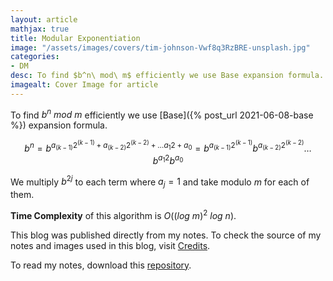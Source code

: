 ```yaml
---
layout: article
mathjax: true
title: Modular Exponentiation
image: "/assets/images/covers/tim-johnson-Vwf8q3RzBRE-unsplash.jpg"
categories:
- DM
desc: To find $b^n\ mod\ m$ efficiently we use Base expansion formula. 
imagealt: Cover Image for article
---
```


To find $b^n\ mod\ m$ efficiently we use [Base]({% post_url 2021-06-08-base %}) expansion formula.

































































































































































































































































































































































































$$b^n = b^{a_{(k-1)}2^{(k-1)} + a_{(k-2)}2^{(k-2)} + \dots a_{1}2 + a_0} = b^{a_{(k-1)}2^{(k-1)}} b^{a_{(k-2)}2^{(k-2)}} \dots b^{a_1 2} b^{a_0}$$

































































































































































































































































































































































































We multiply $b^{2j}$ to each term where $a_j=1$ and take modulo $m$ for each of them.

































































































































































































































































































































































































<b>Time Complexity</b> of this algorithm is $O((log\ m)^2\ log\ n)$.



































































































































































































































































































































































































This blog was published directly from my notes.
To check the source of my notes and images used in this blog, visit <a href="/credits.html" target="_blank">Credits</a>.

To read my notes, download this <a href="https://github.com/bovem/CS" target="blank">repository</a>.